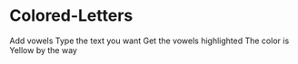 # Colored-Letters
Add vowels
Type the text you want
Get the vowels highlighted
The color is Yellow by the way

